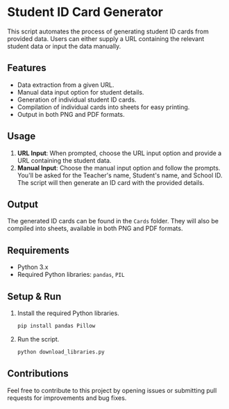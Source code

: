 
# Student ID Card Generator

This script automates the process of generating student ID cards from provided data. Users can either supply a URL containing the relevant student data or input the data manually.

## Features

- Data extraction from a given URL.
- Manual data input option for student details.
- Generation of individual student ID cards.
- Compilation of individual cards into sheets for easy printing.
- Output in both PNG and PDF formats.

## Usage

1. **URL Input**: When prompted, choose the URL input option and provide a URL containing the student data.
2. **Manual Input**: Choose the manual input option and follow the prompts. You'll be asked for the Teacher's name, Student's name, and School ID. The script will then generate an ID card with the provided details.

## Output

The generated ID cards can be found in the `Cards` folder. They will also be compiled into sheets, available in both PNG and PDF formats.

## Requirements

- Python 3.x
- Required Python libraries: `pandas`, `PIL`

## Setup & Run

1. Install the required Python libraries.
    ```bash
    pip install pandas Pillow
    ```
2. Run the script.
    ```bash
    python download_libraries.py
    ```

## Contributions

Feel free to contribute to this project by opening issues or submitting pull requests for improvements and bug fixes.

